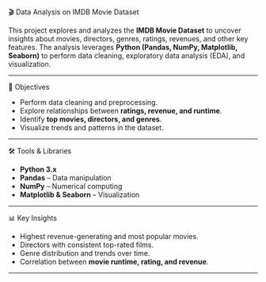  🎬 Data Analysis on IMDB Movie Dataset

This project explores and analyzes the **IMDB Movie Dataset** to uncover insights about movies, directors, genres, ratings, revenues, and other key features. The analysis leverages **Python (Pandas, NumPy, Matplotlib, Seaborn)** to perform data cleaning, exploratory data analysis (EDA), and visualization.

---

📌 Objectives
- Perform data cleaning and preprocessing.  
- Explore relationships between **ratings, revenue, and runtime**.  
- Identify **top movies, directors, and genres**.  
- Visualize trends and patterns in the dataset.  

---

🛠️ Tools & Libraries
- **Python 3.x**  
- **Pandas** – Data manipulation  
- **NumPy** – Numerical computing  
- **Matplotlib & Seaborn** – Visualization  

---

 📊 Key Insights
- Highest revenue-generating and most popular movies.  
- Directors with consistent top-rated films.  
- Genre distribution and trends over time.  
- Correlation between **movie runtime, rating, and revenue**.  

---


